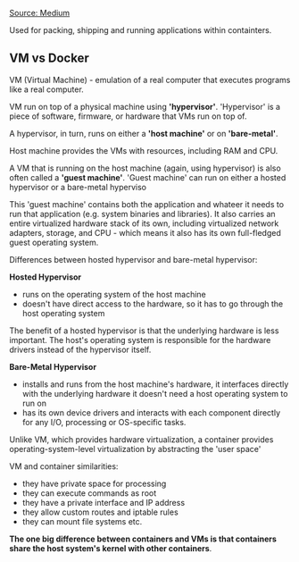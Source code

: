 [Source: Medium](https://medium.freecodecamp.org/a-beginner-friendly-introduction-to-containers-vms-and-docker-79a9e3e119b)

Used for packing, shipping and running applications within containters. 

## VM vs Docker

VM (Virtual Machine) - emulation of a real computer that executes programs like a real computer. 

VM run on top of a physical machine using **'hypervisor'**. 'Hypervisor' is a piece of software, firmware, or hardware that VMs run on top of. 

A hypervisor, in turn, runs on either a **'host machine'** or on **'bare-metal'**. 

Host machine provides the VMs with resources, including RAM and CPU. 

A VM that is running on the host machine (again, using hypervisor) is also often called a **'guest machine'**. 'Guest machine' can run on either a hosted hypervisor or a bare-metal hyperviso

This 'guest machine' contains both the application and whateer it needs to run that application (e.g. system binaries and libraries). It also carries an entire virtualized hardware stack of its own, including virtualized network adapters, storage, and CPU - which means it also has its own full-fledged guest operating system. 

Differences between hosted hypervisor and bare-metal hypervisor:

**Hosted Hypervisor**
- runs on the operating system of the host machine
- doesn't have direct access to the hardware, so it has to go through the host operating system

The benefit of a hosted hypervisor is that the underlying hardware is less important. The host's operating system is responsible for the hardware drivers instead of the hypervisor itself. 

**Bare-Metal Hypervisor**
- installs and runs from the host machine's hardware, it interfaces directly with the underlying hardware it doesn't need a host operating system to run on
- has its own device drivers and interacts with each component directly for any I/O, processing or OS-specific tasks.  


Unlike VM, which provides hardware virtualization, a container provides operating-system-level virtualization by abstracting the 'user space'

VM and container similarities:
- they have private space for processing
- they can execute commands as root
- they have a private interface and IP address
- they allow custom routes and iptable rules
- they can mount file systems 
etc. 

**The one big difference between containers and VMs is that containers share the host system's kernel with other containers**.